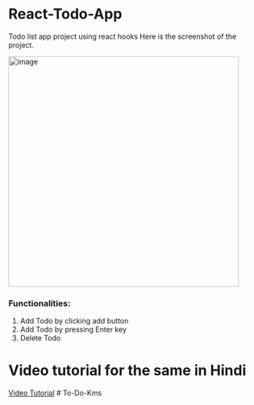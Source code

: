 # React-Todo-App
Todo list app project using react hooks
Here is the screenshot of the project.

<img width="457" alt="image" src="https://user-images.githubusercontent.com/36126362/213862825-c5c342c6-6ba1-421a-9784-2848368feea4.png">

<h3>Functionalities:</h3>
<ol>
  <li> Add Todo by clicking add button</li>
  <li> Add Todo by pressing Enter key</li>
  <li> Delete Todo</li>
 </ol>
 <h1> Video tutorial for the same in Hindi</h1>
 <a href="https://youtu.be/RxPF47orKzo"> Video Tutorial</a>
# To-Do-Kms
   
